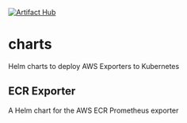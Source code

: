 [![Artifact Hub](https://img.shields.io/endpoint?url=https://artifacthub.io/badge/repository/aws-exporters)](https://artifacthub.io/packages/search?repo=aws-exporters)

# charts
Helm charts to deploy AWS Exporters to Kubernetes

## ECR Exporter
A Helm chart for the AWS ECR Prometheus exporter